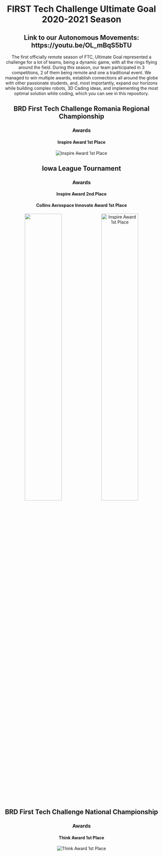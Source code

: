 <h1 align="center">FIRST Tech Challenge Ultimate Goal 2020-2021 Season</h1>
<h2 align="center">
Link to our Autonomous Movements: https://youtu.be/OL_mBqS5bTU
</h2>
<p align="center">The first officially remote season of FTC, Ultimate Goal represented a challenge for a lot of teams, being a dynamic game, with all the rings flying around the field. During this season, our team participated in 3 competitions, 2 of them being remote and one a traditional event. We managed to win multiple awards, establish connections all around the globe with other passionate students, and, most importantly, expand our horizons while building complex robots, 3D Cading ideas, and implementing the most optimal solution while coding, which you can see in this repository.
</p>
<h2 align="center">BRD First Tech Challenge Romania Regional Championship</h2>
<h3 align="center">Awards</h3>
<h4 align="center">Inspire Award 1st Place</h4>

<p align="center">
<img src="https://scontent.fclj3-1.fna.fbcdn.net/v/t1.6435-9/189889988_1780614692120714_1546912387391823143_n.jpg?_nc_cat=107&ccb=1-7&_nc_sid=730e14&_nc_ohc=zs0U2NQolz4AX-5EtkN&_nc_ht=scontent.fclj3-1.fna&oh=00_AT93KYI2QdDF20Y1qtJJ-6ZG19WmIoWeLoyyFgix2QsyoQ&oe=632AC098" alt="Inspire Award 1st Place">
</p>
<h2 align="center">Iowa League Tournament</h2>
<h3 align="center">Awards</h3>
<h4 align="center">Inspire Award 2nd Place</h4>
<h4 align="center">Collins Aerospace Innovate Award 1st Place</h4>

<p align="center">
<img src="https://scontent.fclj3-1.fna.fbcdn.net/v/t39.30808-6/219385698_1456674734710681_4824707218041855562_n.jpg?_nc_cat=109&ccb=1-7&_nc_sid=a26aad&_nc_ohc=_f3QuqovQzwAX9Kz_mT&tn=Pxhh_AevpKunNWpF&_nc_ht=scontent.fclj3-1.fna&oh=00_AT_k6Dyq9b5K9hXVMNiGNFOlIbPc2dCiPUd6JdgyaDDnSw&oe=630BE590" width="49%">
<img src="https://scontent.fclj3-1.fna.fbcdn.net/v/t39.30808-6/219671854_1456674738044014_4038060556791550354_n.jpg?_nc_cat=107&ccb=1-7&_nc_sid=a26aad&_nc_ohc=FiFLKweJLRYAX9HltFO&_nc_ht=scontent.fclj3-1.fna&oh=00_AT8rnwXH6rRZnIiqrZGCVwU7zvuwe91x1JS3lQpwxDjHug&oe=630AEE87" alt="Inspire Award 1st Place" width="49%">
</p>

<h2 align="center">BRD First Tech Challenge National Championship</h2>
<h3 align="center">Awards</h3>
<h4 align="center">Think Award 1st Place</h4>

<p align="center">
<img src="https://scontent.fclj3-1.fna.fbcdn.net/v/t39.30808-6/241104246_4236984029731339_6231443587027337842_n.jpg?_nc_cat=102&ccb=1-7&_nc_sid=8bfeb9&_nc_ohc=NKmGxsY-km0AX9bKD8e&_nc_ht=scontent.fclj3-1.fna&oh=00_AT-CwJkqTTHU-FAFUvCeEdzi_sOLTV7wtdkuG48ZWY5TnQ&oe=630AF490" alt="Think Award 1st Place">
